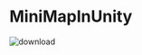 # MiniMapInUnity

![download](https://github.com/berenpolat/MiniMapInUnity/assets/118939273/03188f01-be85-4c3f-b814-3983437a4801)
